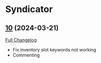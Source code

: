 # Syndicator

## [10](https://github.com/Baganator/Syndicator/tree/10) (2024-03-21)
[Full Changelog](https://github.com/Baganator/Syndicator/compare/9...10) 

- Fix inventory slot keywords not working  
- Commenting  

